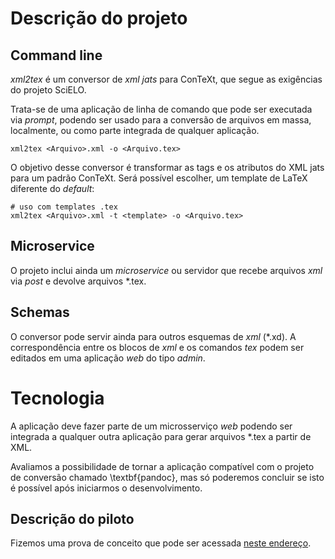 Descrição do projeto
=========

Command line
------------

*xml2tex* é um conversor de *xml jats* para ConTeXt, que 
segue as exigências do projeto SciELO.

Trata-se de uma aplicação de linha de comando que pode ser 
executada via *prompt*, podendo ser usado para 
a conversão de arquivos em massa, localmente, ou como 
parte integrada de qualquer aplicação.

```
xml2tex <Arquivo>.xml -o <Arquivo.tex>
```


O objetivo desse conversor é transformar as tags e os atributos do XML jats
para um padrão ConTeXt. Será possível escolher, um template de LaTeX diferente do *default*:

```
# uso com templates .tex
xml2tex <Arquivo>.xml -t <template> -o <Arquivo.tex>
```


Microservice
------------

O projeto inclui ainda um *microservice* ou servidor que 
recebe arquivos *xml* via *post* e devolve arquivos *.tex. 

Schemas
-------

O conversor pode servir ainda para outros esquemas de *xml* (*.xd). 
A correspondência entre os blocos de *xml* e os comandos *tex*
podem ser editados em uma aplicação *web* do tipo *admin*.

Tecnologia
==========

A aplicação deve fazer parte de um microsserviço *web* podendo ser 
integrada a qualquer outra aplicação para gerar arquivos *.tex a partir 
de XML. 

Avaliamos a possibilidade de tornar a aplicação compatível com o 
projeto de conversão chamado \textbf{pandoc}, mas só poderemos 
concluir se isto é possível após iniciarmos o desenvolvimento. 


Descrição do piloto
-------------------

Fizemos uma prova de conceito que pode ser acessada [neste endereço](beijaflor-jatex.herokuapp.com).




